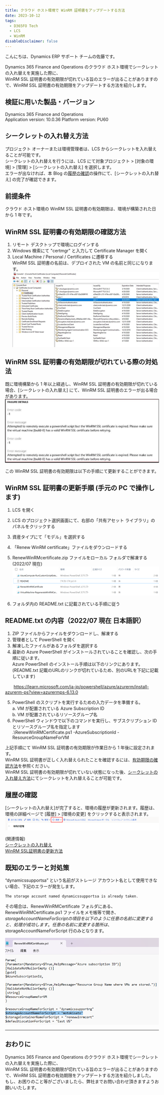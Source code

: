 ```yaml
---
title: クラウド ホスト環境で WinRM 証明書をアップデートする方法
date: 2023-10-12
tags:
  - D365FO Tech
  - LCS
  - WinRM
disableDisclaimer: false
---
```


こんにちは、Dynamics ERP サポート チームの佐藤です。

Dynamics 365 Finance and Operations のクラウド ホスト環境でシークレットの入れ替えを実施した際に、  
WinRM SSL 証明書の有効期限が切れている旨のエラーが出ることがありますので、WinRM SSL 証明書の有効期限をアップデートする方法を紹介します。  

<!-- more -->
## 検証に用いた製品・バージョン
Dynamics 365 Finance and Operations      
Application version: 10.0.36
Platform version: PU60

## シークレットの入れ替え方法
プロジェクト オーナーまたは環境管理者は、LCS からシークレットを入れ替えることが可能です。  
シークレットの入れ替えを行うには、LCS にて対象プロジェクト > [対象の環境] > [管理] > [シークレットの入れ替え] を選択します。  
エラーが出なければ、本 Blog の[履歴の確認](#履歴の確認)の操作にて、[シークレットの入れ替え] の完了が確認できます。  


## 前提条件
クラウド ホスト環境の WinRM SSL 証明書の有効期限は、環境が構築された日から 1 年です。  


## WinRM SSL 証明書の有効期限の確認方法
1. リモート デスクトップで環境にログインする
2. Windows 検索にて "certmgr" と入力して Certificate Manager を開く
3. Local Machine / Personal / Certificates に遷移する  
WinRM SSL 証明書の名前は、デプロイされた VM の名前と同じになります。  
![](./how-to-updatewinrm/how-to-updatewinrm1.jpg)


## WinRM SSL 証明書の有効期限が切れている際の対処法
既に環境構築から 1 年以上経過し、WinRM SSL 証明書の有効期限が切れている場合、[シークレットの入れ替え] にて、WinRM SSL 証明書のエラーが出る場合があります。  
![](./how-to-updatewinrm/how-to-updatewinrm0.jpg)

この WinRM SSL 証明書の有効期限は以下の手順にて更新することができます。  

## WinRM SSL 証明書の更新手順 (手元の PC で操作します)
1. LCS を開く
2. LCS のプロジェクト選択画面にて、右部の「共有アセット ライブラリ」のパネルをクリックする
4. 資産タイプにて「モデル」を選択する
5. 「Renew WinRM certificate」ファイルをダウンロードする
6. RenewWinRMcertificate.zip ファイルをローカル フォルダで解凍する (2022/07 現在)
   ![](./how-to-updatewinrm/how-to-updatewinrm2.png)

7. フォルダ内の README.txt に記載されている手順に従う

## README.txt の内容（2022/07 現在 日本語訳）  
1. ZIP ファイルからファイルをダウンロードし、解凍する  
2. 管理者として PowerShell を開く  
3. 解凍したファイルがあるフォルダを選択する  
4. 最新の Azure PowerShell がインストールされていることを確認し、次の手順に従います。  
   Azure PowerShell のインストール手順は以下のリンクにあります。    
   (README.txt 記載のURLのリンクが切れているため、別のURLを下記に記載しています)  

　　https://learn.microsoft.com/ja-jp/powershell/azure/azurerm/install-azurerm-ps?view=azurermps-6.13.0

5. PowerShell のスクリプトを実行するための入力データを準備する。  
   a. VM が配置されている Azure Subscription ID  
   b. VM が配置されているリソースグループ名  
6. PowerShell ウィンドウで以下のコマンドを実行し、サブスクリプション ID とリソースグループ名を指定します  
   .\RenewWinRMCertificate.ps1 -AzureSubscriptionId <SubscriptionId> -ResourceGroupNameForVM <ResourceGroupName>  

上記手順にて WinRM SSL 証明書の有効期限が作業日から 1 年後に設定されます。  
WinRM SSL 証明書が正しく入れ替えられたことを確認するには、[有効期限の確認方法](#有効期限の確認方法)を参照ください。  
WinRM SSL 証明書の有効期限が切れていない状態になった後、[シークレットの入れ替え方法](#シークレットの入れ替え方法)にてシークレットを入れ替えることが可能です。

## 履歴の確認
[シークレットの入れ替え]が完了すると、環境の履歴が更新されます。履歴は、環境の詳細ページで [履歴] > [環境の変更] をクリックすると表示されます。  
   ![](./how-to-updatewinrm/how-to-updatewinrm3.png)

(関連情報)  
[シークレットの入れ替え](https://cloudblogs.microsoft.com/dynamics365/it/2018/04/22/rotate-the-expired-or-nearly-expired-ssl-certificate-on-your-subscriptions-one-box-environments)  
[WinRM SSL証明書の更新方法](https://cloudblogs.microsoft.com/dynamics365/it/2018/05/02/how-to-update-the-winrm-ssl-certificate-on-environments-deployed-in-your-subscription/?source=lcs)

## 既知のエラーと対処策
“dynamicssupportsa” という名前がストレージ アカウント名として使用できない場合、下記のエラーが発生します。
```javascript
The storage account named dynamicssupportsa is already taken.
```
その場合は、RenewWinRMCertificate フォルダにある、RenewWinRMCertificate.ps1 ファイルをメモ帳等で開き、
$storageAccountNameForScript の項目を以下のように任意の名前に変更すると、処理が成功します。
任意の名前に変更する箇所は、$storageAccountNameForScript 行のみとなります。

   ![](./how-to-updatewinrm/how-to-updatewinrm4.png)



---
## おわりに  

Dynamics 365 Finance and Operations のクラウド ホスト環境でシークレットの入れ替えを実施した際に、  
WinRM SSL 証明書の有効期限が切れている旨のエラーが出ることがありますので、WinRM SSL 証明書の有効期限をアップデートする方法を紹介しました。  
もし、お困りのこと等がございましたら、弊社までお問い合わせ頂きますようお願いいたします。  
